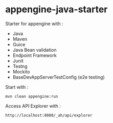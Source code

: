 # appengine-java-starter

Starter for appengine with :

* Java
* Maven
* Guice
* Java Bean validation
* Endpoint Framework
* Junit
* Testng
* Mockito
* BaseDevAppServerTestConfig (e2e testing)

Start with :
```
mvn clean appengine:run
```

Access API Explorer with :
```
http://localhost:8080/_ah/api/explorer
```